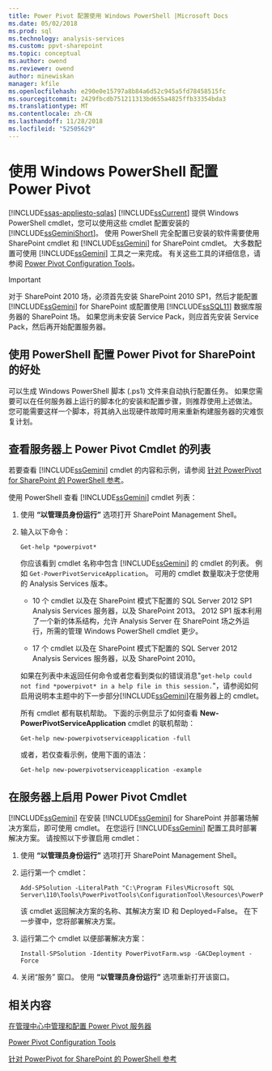 ```yaml
---
title: Power Pivot 配置使用 Windows PowerShell |Microsoft Docs
ms.date: 05/02/2018
ms.prod: sql
ms.technology: analysis-services
ms.custom: ppvt-sharepoint
ms.topic: conceptual
ms.author: owend
ms.reviewer: owend
author: minewiskan
manager: kfile
ms.openlocfilehash: e290e0e15797a8b84a6d52c945a5fd78458515fc
ms.sourcegitcommit: 2429fbcdb751211313bd655a4825ffb33354bda3
ms.translationtype: MT
ms.contentlocale: zh-CN
ms.lasthandoff: 11/28/2018
ms.locfileid: "52505629"
---
```

# <a name="power-pivot-configuration-using-windows-powershell"></a>使用 Windows PowerShell 配置 Power Pivot
[!INCLUDE[ssas-appliesto-sqlas](../../includes/ssas-appliesto-sqlas.md)]
  [!INCLUDE[ssCurrent](../../includes/sscurrent-md.md)] 提供 Windows PowerShell cmdlet，您可以使用这些 cmdlet 配置安装的 [!INCLUDE[ssGeminiShort](../../includes/ssgeminishort-md.md)]。 使用 PowerShell 完全配置已安装的软件需要使用 SharePoint cmdlet 和 [!INCLUDE[ssGemini](../../includes/ssgemini-md.md)] for SharePoint cmdlet。 大多数配置可使用 [!INCLUDE[ssGemini](../../includes/ssgemini-md.md)] 工具之一来完成。 有关这些工具的详细信息，请参阅 [Power Pivot Configuration Tools](../../analysis-services/power-pivot-sharepoint/power-pivot-configuration-tools.md)。  
  
> [!IMPORTANT]  
>  对于 SharePoint 2010 场，必须首先安装 SharePoint 2010 SP1，然后才能配置 [!INCLUDE[ssGemini](../../includes/ssgemini-md.md)] for SharePoint 或配置使用 [!INCLUDE[ssSQL11](../../includes/sssql11-md.md)] 数据库服务器的 SharePoint 场。 如果您尚未安装 Service Pack，则应首先安装 Service Pack，然后再开始配置服务器。  
  
## <a name="benefits-of-configuring-power-pivot-for-sharepoint-using-powershell"></a>使用 PowerShell 配置 Power Pivot for SharePoint 的好处  
 可以生成 Windows PowerShell 脚本 (.ps1) 文件来自动执行配置任务。 如果您需要可以在任何服务器上运行的脚本化的安装和配置步骤，则推荐使用上述做法。 您可能需要这样一个脚本，将其纳入出现硬件故障时用来重新构建服务器的灾难恢复计划。  
  
## <a name="view-a-list-of-the-power-pivot-cmdlets-on-a-server"></a>查看服务器上 Power Pivot Cmdlet 的列表  
 若要查看 [!INCLUDE[ssGemini](../../includes/ssgemini-md.md)] cmdlet 的内容和示例，请参阅 [针对 PowerPivot for SharePoint 的 PowerShell 参考](../../analysis-services/powershell/powershell-reference-for-power-pivot-for-sharepoint.md)。  
  
 使用 PowerShell 查看 [!INCLUDE[ssGemini](../../includes/ssgemini-md.md)] cmdlet 列表：  
  
1.  使用 **“以管理员身份运行”** 选项打开 SharePoint Management Shell。  
  
2.  输入以下命令：  
  
    ```  
    Get-help *powerpivot*  
    ```  
  
     你应该看到 cmdlet 名称中包含 [!INCLUDE[ssGemini](../../includes/ssgemini-md.md)] 的 cmdlet 的列表。 例如 `Get-PowerPivotServiceApplication`。 可用的 cmdlet 数量取决于您使用的 Analysis Services 版本。  
  
    -   10 个 cmdlet 以及在 SharePoint 模式下配置的 SQL Server 2012 SP1 Analysis Services 服务器，以及 SharePoint 2013。 2012 SP1 版本利用了一个新的体系结构，允许 Analysis Server 在 SharePoint 场之外运行，所需的管理 Windows PowerShell cmdlet 更少。  
  
    -   17 个 cmdlet 以及在 SharePoint 模式下配置的 SQL Server 2012 Analysis Services 服务器，以及 SharePoint 2010。  
  
     如果在列表中未返回任何命令或者您看到类似的错误消息"`get-help could not find *powerpivot* in a help file in this session.`"，请参阅如何启用说明本主题中的下一步部分[!INCLUDE[ssGemini](../../includes/ssgemini-md.md)]在服务器上的 cmdlet。  
  
     所有 cmdlet 都有联机帮助。 下面的示例显示了如何查看 **New-PowerPivotServiceApplication** cmdlet 的联机帮助：  
  
    ```  
    Get-help new-powerpivotserviceapplication -full  
    ```  
  
     或者，若仅查看示例，使用下面的语法：  
  
    ```  
    Get-help new-powerpivotserviceapplication -example  
    ```  
  
## <a name="enable-power-pivot-cmdlets-on-a-server"></a>在服务器上启用 Power Pivot Cmdlet  
 [!INCLUDE[ssGemini](../../includes/ssgemini-md.md)] 在安装 [!INCLUDE[ssGemini](../../includes/ssgemini-md.md)] for SharePoint 并部署场解决方案后，即可使用 cmdlet。 在您运行 [!INCLUDE[ssGemini](../../includes/ssgemini-md.md)] 配置工具时部署解决方案。 请按照以下步骤启用 cmdlet：  
  
1.  使用 **“以管理员身份运行”** 选项打开 SharePoint Management Shell。  
  
2.  运行第一个 cmdlet：  
  
    ```  
    Add-SPSolution -LiteralPath "C:\Program Files\Microsoft SQL Server\110\Tools\PowerPivotTools\ConfigurationTool\Resources\PowerPivotFarm.wsp"  
    ```  
  
     该 cmdlet 返回解决方案的名称、其解决方案 ID 和 Deployed=False。 在下一步骤中，您将部署解决方案。  
  
3.  运行第二个 cmdlet 以便部署解决方案：  
  
    ```  
    Install-SPSolution -Identity PowerPivotFarm.wsp -GACDeployment -Force  
    ```  
  
4.  关闭“服务” 窗口。 使用 **“以管理员身份运行”** 选项重新打开该窗口。  
  
## <a name="related-content"></a>相关内容  
 [在管理中心中管理和配置 Power Pivot 服务器](../../analysis-services/power-pivot-sharepoint/power-pivot-server-administration-and-configuration-in-central-administration.md)  
  
 [Power Pivot Configuration Tools](../../analysis-services/power-pivot-sharepoint/power-pivot-configuration-tools.md)  
  
 [针对 PowerPivot for SharePoint 的 PowerShell 参考](../../analysis-services/powershell/powershell-reference-for-power-pivot-for-sharepoint.md)  
  
  
